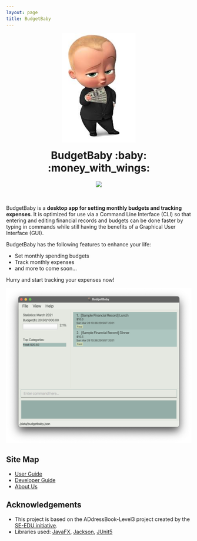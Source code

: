 ```yaml
---
layout: page
title: BudgetBaby
---
```


<p align="center">
  <img src="./images/budget_baby.png" width="200px" />
  <h1 align="center" style="margin-top:15px;">BudgetBaby :baby: :money_with_wings:</h1>
</p>

<p align="center">
  <a href="https://github.com/AY2021S2-CS2103T-W14-2/tp/actions"> <img src="https://github.com/se-edu/addressbook-level3/workflows/Java%20CI/badge.svg" /> </a>
  <!-- <a href="https://codecov.io/gh/AY2021S2-CS2103T-T14-2/tp"> <img src="https://codecov.io/gh/AY2021S2-CS2103T-T14-2/tp/branch/master/graph/badge.svg" /> </a> -->
</p>

<br>

BudgetBaby is a **desktop app for setting monthly budgets and tracking expenses**. It is optimized for use via a Command Line Interface (CLI) so that entering and editing financial records and budgets can be done faster by typing in commands while still having the benefits of a Graphical User Interface (GUI).

BudgetBaby has the following features to enhance your life:

- Set monthly spending budgets
- Track monthly expenses
- and more to come soon...

Hurry and start tracking your expenses now!

![Ui](images/Ui.png)

## Site Map

- [User Guide](https://ay2021s2-cs2103t-w14-2.github.io/tp/UserGuide.html)
- [Developer Guide](https://ay2021s2-cs2103t-w14-2.github.io/tp/DeveloperGuide.html)
- [About Us](https://ay2021s2-cs2103t-w14-2.github.io/tp/AboutUs.html)

## Acknowledgements

- This project is based on the ADdressBook-Level3 project created by the [SE-EDU initiative](https://se-education.org).
- Libraries used: [JavaFX](https://openjfx.io/), [Jackson](https://github.com/FasterXML/jackson), [JUnit5](https://github.com/junit-team/junit5)
